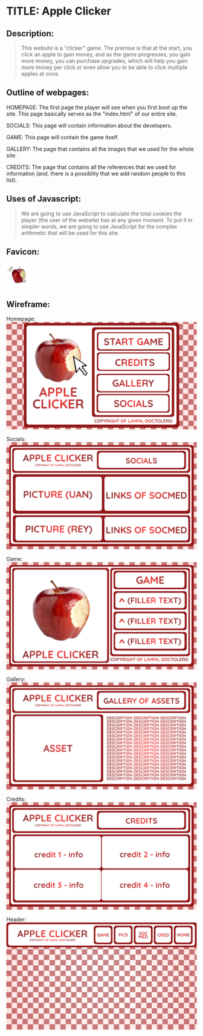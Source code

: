 # TITLE: Apple Clicker

## Description:

> This website is a “clicker” game. The premise is that at the start, you click an apple to gain money, and as the game progresses, you gain more money, you can purchase upgrades, which will help you gain more money per click or even allow you to be able to click multiple apples at once.

## Outline of webpages:

 HOMEPAGE: The first page the player will see when you first boot up the site. This page basically serves as the "index.html" of our entire site.

 SOCIALS: This page will contain information about the developers.

 GAME: This page will contain the game itself.

 GALLERY: The page that contains all the images that we used for the whole site.

 CREDITS: The page that contains all the references that we used for information (and, there is a possiblity that we add random people to this list).

## Uses of Javascript:

> We are going to use JavaScript to calculate the total cookies the player (the user of the website) has at any given moment. To put it in simpler words, we are going to use JavaScript for the complex arithmetic that will be used for this site.

## Favicon:

![The Favicon used](/ASSETS/FAVICON.png "Our Favicon !!")

## Wireframe:

Homepage:
![The Homepage](/ASSETS/Homepage.png "Our Homepage !!")

Socials: 
![The Socials](/ASSETS/Socials.png "Our Social !!")

Game:
![The Game](/ASSETS/Game.png "Our Game !!")

Gallery:
![The Gallery](/ASSETS/Gallery.png "Our Gallery !!")

Credits:
![The Credits](/ASSETS/Credits.png "Our Credits !!")

Header:
![The Header](/ASSETS/Header.png "Our Header !!")
